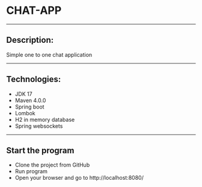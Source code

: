 # CHAT-APP
_________
## Description:
Simple one to one chat application 
_________
## Technologies:
+ JDK 17
+ Maven 4.0.0
+ Spring boot
+ Lombok
+ H2 in memory database
+ Spring websockets
_________
## Start the program
+ Clone the project from GitHub
+ Run program
+ Open your browser and go to http://localhost:8080/